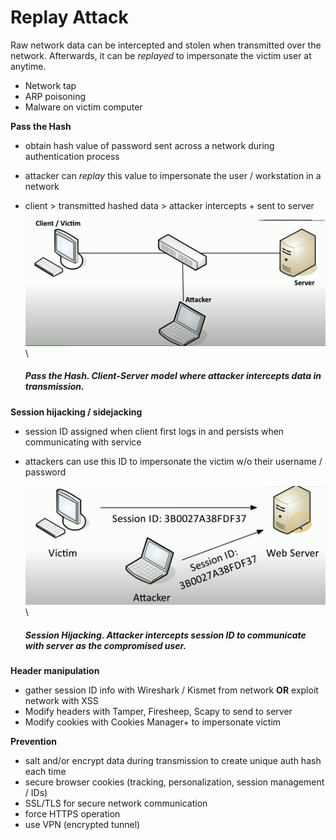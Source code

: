 # Replay Attack

Raw network data can be intercepted and stolen when transmitted over the network. Afterwards, it can be *replayed* to impersonate the victim user at anytime.  

- Network tap
- ARP poisoning
- Malware on victim computer

**Pass the Hash**
- obtain hash value of password sent across a network during authentication process
- attacker can *replay* this value to impersonate the user / workstation in a network
- client > transmitted hashed data > attacker intercepts + sent to server

    <img src="pass_the_hash.png" alt="Pass the Hash" width="700"/>\

    ##### *Pass the Hash*. Client-Server model where attacker intercepts data in transmission.

**Session hijacking / sidejacking**
- session ID assigned when client first logs in and persists when communicating with service
- attackers can use this ID to impersonate the victim w/o their username / password

    <img src="session_hijacking.png" alt="Session Hijacking" width="700"/>\

    ##### *Session Hijacking*. Attacker intercepts session ID to communicate with server as the compromised user.

**Header manipulation**
- gather session ID info with Wireshark / Kismet from network **OR** exploit network with XSS
- Modify headers with Tamper, Firesheep, Scapy to send to server
- Modify cookies with Cookies Manager+ to impersonate victim

**Prevention** 
- salt and/or encrypt data during transmission to create unique auth hash each time
- secure browser cookies (tracking, personalization, session management / IDs)
- SSL/TLS for secure network communication 
- force HTTPS operation
- use VPN (encrypted tunnel)
